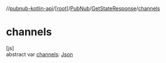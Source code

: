 //[pubnub-kotlin-api](../../../../index.md)/[[root]](../../index.md)/[PubNub](../index.md)/[GetStateResponse](index.md)/[channels](channels.md)

# channels

[js]\
abstract var [channels](channels.md): [Json](https://kotlinlang.org/api/latest/jvm/stdlib/kotlin-stdlib/kotlin.js/-json/index.html)
